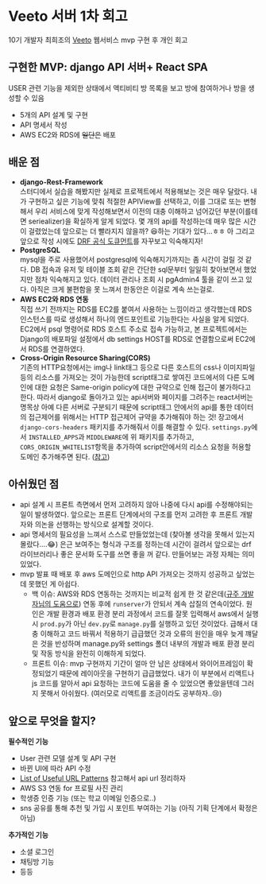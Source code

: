 # Veeto 서버 1차 회고
10기 개발자 최희조의 [Veeto](https://github.com/heejoe0222/veeto) 웹서비스 mvp 구현 후 개인 회고

## 구현한 MVP: django API 서버+ React SPA
USER 관련 기능을 제외한 상태에서 액티비티 방 목록을 보고 방에 참여하거나 방을 생성할 수 있음
* 5개의 API 설계 및 구현
* API 명세서 작성
* AWS EC2와 RDS에 ~~일단은~~ 배포

## 배운 점
* __django-Rest-Framework__  
스터디에서 실습을 해봤지만 실제로 프로젝트에서 적용해보는 것은 매우 달랐다. 내가 구현하고 싶은 기능에 맞춰 적절한 APIView를 선택하고, 이를 그대로 또는 변형해서 우리 서비스에 맞게 작성해보면서 이전의 대충 이해하고 넘어갔던 부분(이를테면 seriealizer)을 확실하게 알게 되었다. 몇 개의 api를 작성하는데 매우 많은 시간이 걸렸었는데 앞으로는 더 빨라지지 않을까? :satisfied:하는 기대가 있다...ㅎㅎ 아 그리고 앞으로 작성 시에도 [DRF 공식 도큐먼트](https://www.django-rest-framework.org/api-guide/generic-views/)를 자꾸보고 익숙해지자!
* __PostgreSQL__  
mysql을 주로 사용했어서 postgresql에 익숙해지기까지는 좀 시간이 걸릴 것 같다. DB 접속과 유저 및 테이블 조회 같은 간단한 sql문부터 일일히 찾아보면서 했었지만 점차 익숙해지고 있다. 데이터 관리나 조회 시 pgAdmin4 툴을 같이 쓰고 있다. 아직은 크게 불편함을 못 느껴서 한동안은 이걸로 계속 쓰는걸로.
* __AWS EC2와 RDS 연동__  
직접 쓰기 전까지는 RDS를 EC2를 붙여서 사용하는 느낌이라고 생각했는데 RDS 인스턴스를 따로 생성해서 하나의 엔드포인트로 기능한다는 사실을 알게 되었다. EC2에서 psql 명령어로 RDS 호스트 주소로 접속 가능하고, 본 프로젝트에서는 Django의 배포파일 설정에서 db settings HOST를 RDS로 연결함으로써 EC2에서 RDS를 연결하였다.
* __Cross-Origin Resource Sharing(CORS)__  
기존의 HTTP요청에서는 img나 link태그 등으로 다른 호스트의 css나 이미지파일 등의 리소스를 가져오는 것이 가능한데 script태그로 쌓여진 코드에서의 다른 도메인에 대한 요청은 Same-origin policy에 대한 규약으로 인해 접근이 불가하다고 한다. 따라서 django로 돌아가고 있는 api서버와 페이지를 그려주는 react서버는 명목상 아예 다른 서버로 구분되기 때문에 script태그 안에서의 api를 통한 데이터의 접근제어를 위해서는 HTTP 접근제어 규약을 추가해줘야 하는 것! 장고에서 `django-cors-headers` 패키지를 추가해줘서 이를 해결할 수 있다. `settings.py`에서 `INSTALLED_APPS`과 `MIDDLEWARE`에 위 패키지를 추가하고, `CORS_ORIGIN_WHITELIST`항목을 추가하여 script안에서의 리소스 요청을 허용할 도메인 추가해주면 된다.
([참고](https://this-programmer.com/entry/%EA%B0%84%EB%8B%A8%ED%95%9C-react-JS-Django-%EC%96%B4%ED%94%8C%EB%A6%AC%EC%BC%80%EC%9D%B4%EC%85%98-%EB%A7%8C%EB%93%A4%EA%B8%B0))


## 아쉬웠던 점
* api 설계 시 프론트 측면에서 먼저 고려하지 않아 나중에 다시 api를 수정해야되는 일이 발생하였다. 앞으로는 프론트 단계에서의 구조를 먼저 고려한 후 프론트 개발자와 의논을 선행하는 방식으로 설계할 것이다.
* api 명세서의 필요성을 느껴서 스스로 만들었었는데 (찾아볼 생각을 못해서 있는지 몰랐다....:joy:) 은근 보여주는 형식과 구조를 정하는데 시간이 걸려서 앞으로는 drf 라이브러리나 좋은 문서화 도구를 쓰면 좋을 꺼 같다. 만들어보는 과정 자체는 의미있었다.
* mvp 발표 때 배포 후 aws 도메인으로 http API 가져오는 것까지 성공하고 싶었는데 못했던 게 아쉽다.
  * 백 이슈: AWS와 RDS 연동하는 것까지는 비교적 쉽게 한 것 같은데([규주 개발자님의 도움으로](https://www.notion.so/3-AWS-RDS-Django-8ed40066a1004d45a6f651dc610f956c)) 연동 후에 `runserver`가 안되서 계속 삽질의 연속이었다. 원인은 개발 환경과 배포 환경 분리 과정에서 코드를 잘못 입력해서 aws에서 실행 시 `prod.py`가 아닌 `dev.py`로 `manage.py`를 실행하고 있던 것이었다. 급해서 대충 이해하고 코드 바꿔서 적용하기 급급했던 것과 오류의 원인을 매우 늦게 꺠달은 것을 반성하며 manage.py와 settings 폴더 내부의 개발과 배포 환경 분리 및 작동 방식을 완전히 이해하게 되었다.
  * 프론트 이슈: mvp 구현까지 기간이 얼마 안 남은 상태에서 와이어프레임이 확정되었기 때문에 레이아웃을 구현하기 급급했었다. 내가 이 부분에서 리액트나 js 코드를 알아서 api 요청하는 코드에 도움을 줄 수 있었으면 좋았을텐데 그러지 못해서 아쉬웠다. (여러모로 리액트를 조금이라도 공부하자..:cry:)


## 앞으로 무엇을 할지?
__필수적인 기능__
* User 관련 모델 설계 및 API 구현
* 바뀐 UI에 따라 API 수정
* [List of Useful URL Patterns](https://simpleisbetterthancomplex.com/references/2016/10/10/url-patterns.html) 참고해서 api url 정리하자
* AWS S3 연동 for 프로필 사진 관리
* 학생증 인증 기능 (또는 학교 이메일 인증으로..)
* sns 공유를 통해 추천 및 가입 시 포인트 부여하는 기능 (아직 기획 단계에서 확정은 아님)

__추가적인 기능__
* 소셜 로그인
* 채팅방 기능
* 등등
